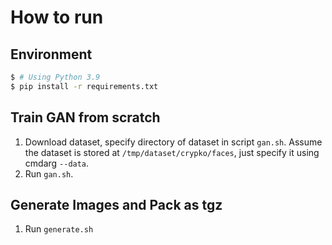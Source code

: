 # How to run

## Environment

```bash
$ # Using Python 3.9
$ pip install -r requirements.txt
```

## Train GAN from scratch

1. Download dataset, specify directory of dataset in script `gan.sh`. Assume the dataset is stored at `/tmp/dataset/crypko/faces`, just specify it using cmdarg `--data`.
2. Run `gan.sh`.

## Generate Images and Pack as tgz

1. Run `generate.sh`

